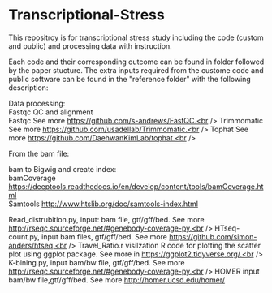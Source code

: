 # Transcriptional-Stress
This repositroy is for transcriptional stress study including the code (custom and public) and processing data with instruction.<br />

Each code and their corresponding outcome can be found in folder followed by the paper stucture. The extra inputs required from the custome code and public software can be found in the "reference folder" with the following description:

Data processing: <br />
Fastqc QC and alignment <br />
Fastqc See more https://github.com/s-andrews/FastQC.<br />
Trimmomatic See more https://github.com/usadellab/Trimmomatic.<br />
Tophat See more https://github.com/DaehwanKimLab/tophat.<br />

From the bam file:<br />

bam to Bigwig and create index:<br />
bamCoverage https://deeptools.readthedocs.io/en/develop/content/tools/bamCoverage.html<br />
Samtools http://www.htslib.org/doc/samtools-index.html<br />

Read_distrubition.py, input: bam file, gtf/gff/bed. See more http://rseqc.sourceforge.net/#genebody-coverage-py.<br />
HTseq-count.py, input bam files, gtf/gff/bed. See more https://github.com/simon-anders/htseq.<br />
Travel_Ratio.r visilzation R code for plotting the scatter plot using ggplot package. See more in https://ggplot2.tidyverse.org/.<br />
K-bining.py, input bam/bw file, gtf/gff/bed. See more http://rseqc.sourceforge.net/#genebody-coverage-py.<br />
HOMER input bam/bw file,gtf/gff/bed. See more http://homer.ucsd.edu/homer/<br />


